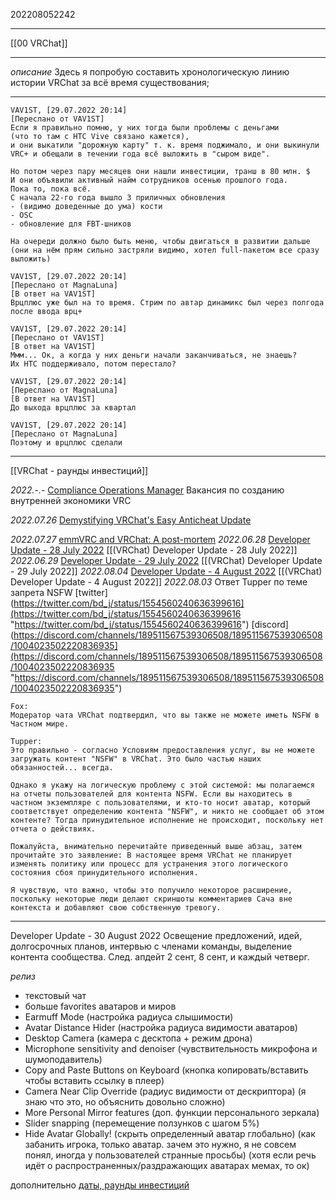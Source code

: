 202208052242
***
[[00 VRChat]]
***
*описание*
Здесь я попробую составить хронологическую линию истории VRChat за всё время существования;
***
```
VAV1ST, [29.07.2022 20:14]
[Переслано от VAV1ST]
Если я правильно помню, у них тогда были проблемы с деньгами 
(что то там с HTC Vive связано кажется), 
и они выкатили "дорожную карту" т. к. время поджимало, и они выкинули VRC+ и обещали в течении года всё выложить в "сыром виде".

Но потом через пару месяцев они нашли инвестиции, транш в 80 млн. $
И они объявили активный найм сотрудников осенью прошлого года. 
Пока то, пока всё.
С начала 22-го года вышло 3 приличных обновления
- (видимо доведенные до ума) кости
- OSC
- обновление для FBT-шников

На очереди должно было быть меню, чтобы двигаться в развитии дальше 
(они на нём прям сильно застряли видимо, хотел full-пакетом все сразу выложить)

VAV1ST, [29.07.2022 20:14]
[Переслано от MagnaLuna]
[В ответ на VAV1ST]
Врцплюс уже был на то время. Стрим по автар динамикс был через полгода после ввода врц+

VAV1ST, [29.07.2022 20:14]
[Переслано от VAV1ST]
[В ответ на VAV1ST]
Ммм... Ок, а когда у них деньги начали заканчиваться, не знаешь?
Их HTC поддерживало, потом перестало?

VAV1ST, [29.07.2022 20:14]
[Переслано от MagnaLuna]
[В ответ на VAV1ST]
До выхода врцплюс за квартал

VAV1ST, [29.07.2022 20:14]
[Переслано от MagnaLuna]
Поэтому и врцплюс сделали
```
***
[[VRChat - раунды инвестиций]]

*2022.-.-* [Compliance Operations Manager](https://jobs.lever.co/vrchat/71b4e371-44cf-49b7-b040-9569ce8ad571) 
Вакансия по созданию внутренней экономики VRC

*2022.07.26* [Demystifying VRChat's Easy Anticheat Update](https://www.twitlonger.com/show/n_1ss3g7i)

*2022.07.27* [emmVRC and VRChat: A post-mortem](https://thetrueyoshifan.com/2022/07/27/emmvrc-and-vrchat-a-post-mortem/)
*2022.06.28* [Developer Update - 28 July 2022](https://ask.vrchat.com/t/developer-update-28-july-2022/10346)
[[(VRChat) Developer Update - 28 July 2022]]
*2022.06.29* [Developer Update - 29 July 2022](https://ask.vrchat.com/t/developer-update-29-july-2022/10900)
[[(VRChat) Developer Update - 29 July 2022]]
*2022.08.04* [Developer Update - 4 August 2022](https://ask.vrchat.com/t/developer-update-4-august-2022/11583)
[[(VRChat) Developer Update - 4 August 2022]]
*2022.08.03* Ответ Tupper по теме запрета NSFW
   [twitter](https://twitter.com/bd_j/status/1554560240636399616](https://twitter.com/bd_j/status/1554560240636399616 "https://twitter.com/bd_j/status/1554560240636399616") 
   [discord](https://discord.com/channels/189511567539306508/189511567539306508/1004023502220836935](https://discord.com/channels/189511567539306508/189511567539306508/1004023502220836935 "https://discord.com/channels/189511567539306508/189511567539306508/1004023502220836935")
```
Fox:
Модератор чата VRChat подтвердил, что вы также не можете иметь NSFW в Частном мире.

Tupper:
Это правильно - согласно Условиям предоставления услуг, вы не можете загружать контент "NSFW" в VRChat. Это было частью наших обязанностей... всегда.

Однако я укажу на логическую проблему с этой системой: мы полагаемся на отчеты пользователей для контента NSFW. Если вы находитесь в частном экземпляре с пользователями, и кто-то носит аватар, который соответствует определению контента "NSFW", и никто не сообщает об этом контенте? Тогда принудительное исполнение не происходит, поскольку нет отчета о действиях.

Пожалуйста, внимательно перечитайте приведенный выше абзац, затем прочитайте это заявление: В настоящее время VRChat не планирует изменять политику или процесс для устранения этого логического состояния сбоя принудительного исполнения.

Я чувствую, что важно, чтобы это получило некоторое расширение, поскольку некоторые люди делают скриншоты комментариев Сача вне контекста и добавляют свою собственную тревогу.
```
***

Developer Update - 30 August 2022
Освещение предложений, идей, долгосрочных планов, интервью с членами команды, выделение контента сообщества.
След. апдейт 2 сент, 8 сент, и каждый четверг.

*релиз*
- текстовый чат
- больше favorites аватаров и миров
- Earmuff Mode (настройка радиуса слышимости)
- Avatar Distance Hider (настройка радиуса видимости аватаров)
- Desktop Camera (камера с десктопа + режим дрона)
- Microphone sensitivity and denoiser (чувствительность микрофона и шумоподавитель)
- Copy and Paste Buttons on Keyboard (кнопка копировать/вставить чтобы вставить ссылку в плеер)
- Camera Near Clip Override (радиус видимости от дескриптора)
  (я знаю что это, но объяснить довольно сложно)
- More Personal Mirror features (доп. функции персонального зеркала)
- Slider snapping (перемещение ползунков с шагом 5%)
- Hide Avatar Globally! (скрыть определенный аватар глобально)
  (как забанить игрока, только аватар. зачем это нужно, я не совсем понял, иногда у пользователей странные просьбы)
  (хотя если речь идёт о распространенных/раздражающих аватарах мемах, то ок)

дополнительно
[даты, раунды инвестиций](https://www.crunchbase.com/organization/vrchat/company_financials)
